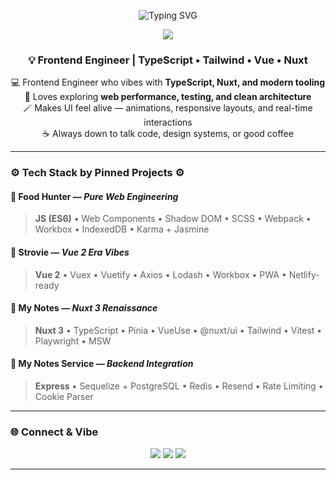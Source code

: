 <!-- Cyber Glow GitHub Profile README for @muhazizal -->

<!-- 🧠 Animated Typing Intro -->
<p align="center">
  <img src="https://readme-typing-svg.herokuapp.com?font=Fira+Code&size=28&duration=3500&pause=800&color=0A66C2&center=true&vCenter=true&width=1000&lines=Hey%2C+I'm+Aziz!+👋;Frontend+Engineer+%7C+Nuxt+%26+TypeScript+Vibes;Code+with+clarity+✨" alt="Typing SVG" />
</p>

<!-- 🌈 Cyber Glow Divider -->
<p align="center">
  <img src="https://capsule-render.vercel.app/api?type=rect&color=gradient&height=2&section=header&reversal=true&gradient=0,0,128,0,255,255" />
</p>

<h3 align="center">💡 Frontend Engineer | TypeScript • Tailwind • Vue • Nuxt</h3>

<p align="center">
  💻 Frontend Engineer who vibes with <b>TypeScript, Nuxt, and modern tooling</b> <br/>
  🧩 Loves exploring <b>web performance, testing, and clean architecture</b> <br/>
  🪄 Makes UI feel alive — animations, responsive layouts, and real-time interactions <br/>
  ☕ Always down to talk code, design systems, or good coffee  
</p>

---

### ⚙️ Tech Stack by Pinned Projects ⚙️
#### 📌 Food Hunter — *Pure Web Engineering*
> **JS (ES6)** • Web Components • Shadow DOM • SCSS • Webpack • Workbox • IndexedDB • Karma + Jasmine

#### 📌 Strovie — *Vue 2 Era Vibes*
> **Vue 2** • Vuex • Vuetify • Axios • Lodash • Workbox • PWA • Netlify-ready  

#### 📌 My Notes — *Nuxt 3 Renaissance*
> **Nuxt 3** • TypeScript • Pinia • VueUse • @nuxt/ui • Tailwind • Vitest • Playwright • MSW  

#### 📌 My Notes Service — *Backend Integration*
> **Express** • Sequelize + PostgreSQL • Redis • Resend • Rate Limiting • Cookie Parser  

---

### 🌐 Connect & Vibe
<p align="center">
  <a href="https://github.com/muhazizal"><img src="https://img.shields.io/badge/GitHub-0D1117?style=for-the-badge&logo=github&logoColor=40E0D0" /></a>
  <a href="https://www.linkedin.com/in/muhamad-aziz-al-asaad/"><img src="https://img.shields.io/badge/LinkedIn-0A66C2?style=for-the-badge&logo=linkedin&logoColor=white" /></a>
  <a href="https://www.instagram.com/muhazizal">
    <img src="https://img.shields.io/badge/Instagram-111111?style=for-the-badge&logo=instagram&logoColor=E1306C" />
  </a>
</p>

---

